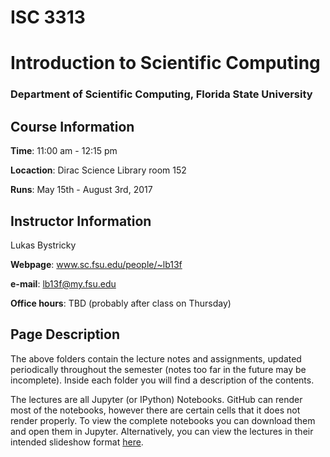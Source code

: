 # ISC 3313
# Introduction to Scientific Computing

### Department of Scientific Computing, Florida State University

## Course Information
**Time**: 11:00 am - 12:15 pm

**Locaction**: Dirac Science Library room 152

**Runs**: May 15th - August 3rd, 2017

## Instructor Information
Lukas Bystricky

**Webpage**: www.sc.fsu.edu/people/~lb13f 

**e-mail**: lb13f@my.fsu.edu

**Office hours**: TBD (probably after class on Thursday)

## Page Description
The above folders contain the lecture notes and assignments, updated periodically throughout the semester (notes too far in the future may be incomplete). Inside each folder you will find a description of the contents.

The lectures are all Jupyter (or IPython) Notebooks. GitHub can render 
most of the notebooks, however there are certain cells that it does not 
render properly. To view the complete notebooks you can download them 
and open them in Jupyter. Alternatively, you can view the lectures in 
their intended slideshow format 
[here](https://nbviewer.jupyter.org/github/lukasbystricky/ISC-3313/tree/master/lectures/).
